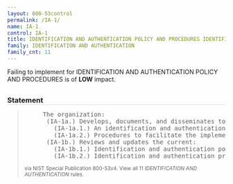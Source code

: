 ```yaml
---
layout: 800-53control
permalink: /IA-1/
name: IA-1
control: IA-1
title: IDENTIFICATION AND AUTHENTICATION POLICY AND PROCEDURES IDENTIFICATION AND AUTHENTICATION
family: IDENTIFICATION AND AUTHENTICATION
family_cnt: 11
---
```

<p class="text-info">Failing to implement for IDENTIFICATION AND AUTHENTICATION POLICY AND PROCEDURES is of <b>LOW</b> impact.</p>

<h3 style="border-bottom:1px solid #ddd;margin:30px 0 8px 0;">Statement</h3>
<blockquote>
<pre>     The organization: 
      (IA-1a.) Develops, documents, and disseminates to [Assignment: organization-defined personnel or roles]: 
        (IA-1a.1.) An identification and authentication policy that addresses purpose, scope, roles, responsibilities, management commitment, coordination among organizational entities, and compliance; and 
        (IA-1a.2.) Procedures to facilitate the implementation of the identification and authentication policy and associated identification and authentication controls; and 
      (IA-1b.) Reviews and updates the current: 
        (IA-1b.1.) Identification and authentication policy [Assignment: organization-defined frequency]; and 
        (IA-1b.2.) Identification and authentication procedures [Assignment: organization-defined frequency]. 
</pre>
<p><small>via NIST Special Publication 800-53v4. View all 11 <i>IDENTIFICATION AND AUTHENTICATION</i> rules. <a href="/cce/ssg/group/$Group_id"><span class="glyphicon glyphicon-link"></span></a> </small></p>
</blockquote>

